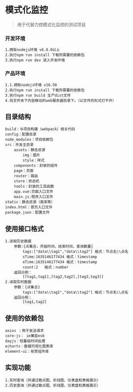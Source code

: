 # 模式化监控

>用于代替力控模式化监控的测试项目


### 开发环境
    1.拥有nodejs环境 v6.0.0以上
    2.执行npm run install 下载所需要的依赖包
    3.执行npm run dev 进入开发环境
### 产品环境
    1.1.拥有nodejs环境 v16.50
    2.执行npm run install 下载所需要的依赖包
    3.执行npm run build 生产dist文件
    4.将文件夹下内容移动的web服务器目录下。（以文件的形式打不开）
## 目录结构
    build：与项目构建（webpack）相关代码
    config：配置目录
    node_modules：项目依赖包
    src：开发主目录
        assets：静态资源
            img：图片
            style：样式
        components：封装的组件
        page：页面
        router：路由
        store：状态机
        tools：封装的工具函数
        app.vue:页面入口文件
        main.js:程序入口文件
    static：静态资源（类库等）
    index.html：首页入口文件
    package.json：配置文件
## 使用接口格式
    1.读取历史数据
        参数:{点集合，开始时间，结束时间，查询数量}
            tags:["data\\tag1","data\\tag2"] 格式：节点名\\点名  
            sTime:1635146177434 格式：timestamp 
            eTime:1635146177434 格式：timestamp
            count:2   格式：number
        返回示例：
            [[tag1,tag1],[tag2,tag2],[tag3,tag3]]
    2.读取实时数据
        参数：{点集合}
            tags:["data\\tag1","data\\tag2"] 格式：节点名\\点名  
        返回示例：
            [tag1,tag2]
## 使用的依赖包
    axios ：用于发送请求
    core-js： ie兼容es6
    dayjs：轻量级时间处理
    echarts：数据可视化图表库
    element-ui：有赞组件库
## 实现功能
    1.实时查询（并通过散点图、折线图、仪表盘和表格展示）
    2.历史查询（并通过散点图、折线图、仪表盘和表格展示）
